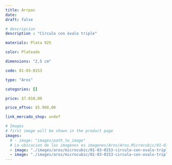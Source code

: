 ```yaml
---
title: Arrpas
date: 
draft: false

# descripcion
description : "Círculo con óvalo triple"

materials: Plata 925

color: Plateado

dimensions: "2,5 cm"

code: 01-03-0153

type: "Aros"

categories: []

price: $7.010,00

price_eftvo: $5.960,00

link_mercado_shop: undef

# Images
# first image will be shown in the product page
images:
  # - image: "images/path_to_image"
  # La ubicacion de las imagenes es imagenes/Aros/Aros.Microcubic/01-03-0153-arrpas
  - image: "./images/aros/microcubic/01-03-0153-circulo-con-ovalo-triple_a.jpeg"
  - image: "./images/aros/microcubic/01-03-0153-circulo-con-ovalo-triple_b.jpeg"
---
```

